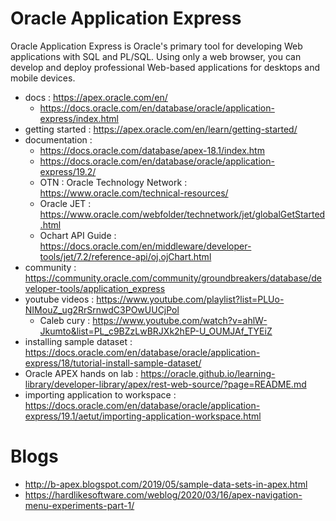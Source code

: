 # Oracle Application Express
Oracle Application Express is Oracle's primary tool for developing Web applications with SQL and PL/SQL. Using only a web browser,
you can develop and deploy professional Web-based applications for desktops and mobile devices.

- docs : https://apex.oracle.com/en/
  - https://docs.oracle.com/en/database/oracle/application-express/index.html
- getting started : https://apex.oracle.com/en/learn/getting-started/
- documentation : 
  - https://docs.oracle.com/database/apex-18.1/index.htm
  - https://docs.oracle.com/en/database/oracle/application-express/19.2/
  - OTN : Oracle Technology Network : https://www.oracle.com/technical-resources/
  - Oracle JET : https://www.oracle.com/webfolder/technetwork/jet/globalGetStarted.html
  - Ochart API Guide : https://docs.oracle.com/en/middleware/developer-tools/jet/7.2/reference-api/oj.ojChart.html
- community : https://community.oracle.com/community/groundbreakers/database/developer-tools/application_express
- youtube videos : https://www.youtube.com/playlist?list=PLUo-NIMouZ_ug2RrSrnwdC3POwUUCjPol
  - Caleb cury : https://www.youtube.com/watch?v=ahlW-Jkumto&list=PL_c9BZzLwBRJXk2hEP-U_OUMJAf_TYEiZ
- installing sample dataset : https://docs.oracle.com/en/database/oracle/application-express/18/tutorial-install-sample-dataset/
- Oracle APEX hands on lab : https://oracle.github.io/learning-library/developer-library/apex/rest-web-source/?page=README.md
- importing application to workspace : https://docs.oracle.com/en/database/oracle/application-express/19.1/aetut/importing-application-workspace.html


# Blogs
- http://b-apex.blogspot.com/2019/05/sample-data-sets-in-apex.html
- https://hardlikesoftware.com/weblog/2020/03/16/apex-navigation-menu-experiments-part-1/
